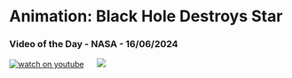 # Animation: Black Hole Destroys Star
### Video of the Day - NASA - 16/06/2024
[![watch on youtube](https://img.youtube.com/vi/ubBzcSD8G8k/mqdefault.jpg)](https://www.youtube.com/embed/ubBzcSD8G8k?rel=0)&nbsp; &nbsp; &nbsp; <img src="https://github-readme-streak-stats.herokuapp.com/?user=tempo-riz&theme=dracula" >



  
 
 
 
 
 
 
 
 
 
 
 
 
 
 
 
 
 
 
 
 
 
 
 
 
 
 

